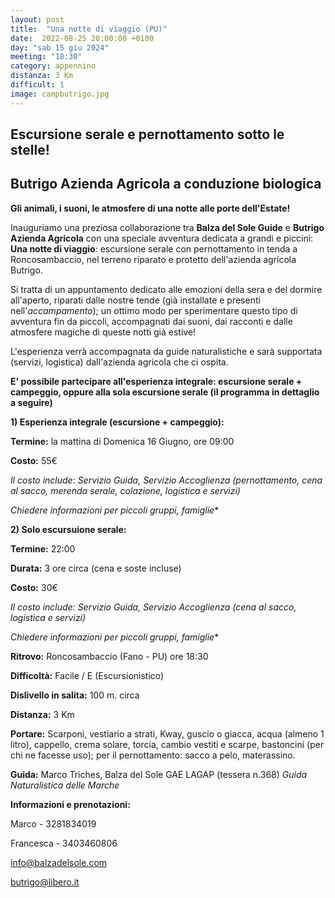 ```yaml
---
layout: post
title:  "Una notte di viaggio (PU)"
date:  2022-08-25 20:00:00 +0100
day: "sab 15 giu 2024"
meeting: "18:30"
category: appennino
distanza: 3 Km
difficult: 1
image: campbutrigo.jpg
---
```


## Escursione serale e pernottamento sotto le stelle!

## Butrigo Azienda Agricola a conduzione biologica 

**Gli animali, i suoni, le atmosfere di una notte alle porte dell'Estate!**

Inauguriamo una preziosa collaborazione tra **Balza del Sole Guide** e **Butrigo Azienda Agricola** con una speciale avventura dedicata a grandi e piccini:
**Una notte di viaggio**: escursione serale con pernottamento in tenda a Roncosambaccio, nel terreno riparato e protetto dell'azienda agricola Butrigo.

Si tratta di un appuntamento dedicato alle emozioni della sera e del dormire all'aperto, riparati dalle nostre tende (già installate e presenti nell'*accampamento*); un ottimo modo per sperimentare questo tipo di avventura fin da piccoli, accompagnati dai suoni, dai racconti e dalle atmosfere magiche di queste notti già estive!

L'esperienza verrà accompagnata da guide naturalistiche e sarà supportata (servizi, logistica) dall'azienda agricola che ci ospita.

**E' possibile partecipare all'esperienza integrale: escursione serale + campeggio, oppure alla sola escursione serale (il programma in dettaglio a seguire)**

**1) Esperienza integrale (escursione + campeggio):** 

**Termine:** la mattina di Domenica 16 Giugno, ore 09:00 

**Costo:** 55€

*Il costo include: Servizio Guida, Servizio Accoglienza (pernottamento, cena al sacco, merenda serale, colazione, logistica e servizi)*

*Chiedere informazioni per piccoli gruppi, famiglie** 

**2) Solo escursuione serale:** 

**Termine:** 22:00 

**Durata:** 3 ore circa (cena e soste incluse)

**Costo:** 30€

*Il costo include: Servizio Guida, Servizio Accoglienza (cena al sacco, logistica e servizi)*

*Chiedere informazioni per piccoli gruppi, famiglie** 


**Ritrovo:** Roncosambaccio (Fano - PU) ore 18:30

**Difficoltà:** Facile / E (Escursionistico)

**Dislivello in salita:**  100 m. circa

**Distanza:** 3 Km


**Portare:** Scarponi, vestiario a strati, Kway, guscio o giacca, acqua (almeno 1 litro), cappello, crema solare, torcia, cambio vestiti e scarpe, bastoncini (per chi ne facesse uso); per il pernottamento: sacco a pelo, materassino. 

**Guida:** Marco Triches, Balza del Sole GAE LAGAP (tessera n.368)
*Guida Naturalistica delle Marche*

**Informazioni e prenotazioni:** 

Marco - 3281834019 

Francesca - 3403460806

info@balzadelsole.com

butrigo@libero.it
